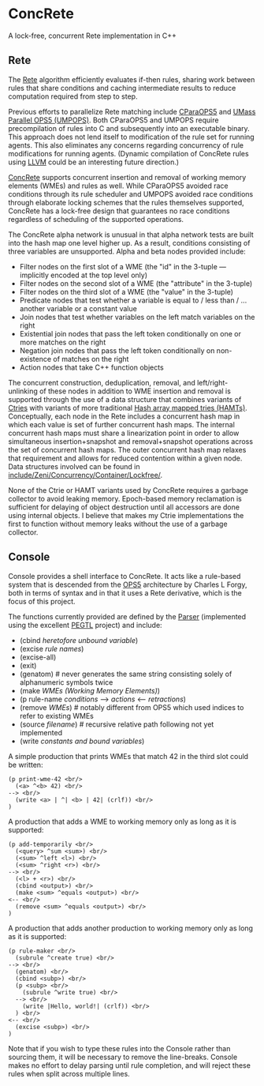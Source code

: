 # ConcRete
A lock-free, concurrent Rete implementation in C++

## Rete
The <a href="https://en.wikipedia.org/wiki/Rete_algorithm">Rete</a> algorithm efficiently evaluates if-then rules, sharing work between rules that share conditions and caching intermediate results to reduce computation required from step to step.

Previous efforts to parallelize Rete matching include <a href="http://www.unf.edu/public/cap4630/kmartin/gradfall94/CParaOPS5/">CParaOPS5</a> and <a href="http://mas.cs.umass.edu/Documents/Neiman/thesis.pdf">UMass Parallel OPS5 (UMPOPS)</a>.
Both CParaOPS5 and UMPOPS require precompilation of rules into C and subsequently into an executable binary.
This approach does not lend itself to modification of the rule set for running agents.
This also eliminates any concerns regarding concurrency of rule modifications for running agents.
(Dynamic compilation of ConcRete rules using <a href="https://llvm.org/">LLVM</a> could be an interesting future direction.)

<a href="include/Zeni/Rete">ConcRete</a> supports concurrent insertion and removal of working memory elements (WMEs) and rules as well.
While CParaOPS5 avoided race conditions through its rule scheduler and UMPOPS avoided race conditions through elaborate locking schemes that the rules themselves supported, ConcRete has a lock-free design that guarantees no race conditions regardless of scheduling of the supported operations.

The ConcRete alpha network is unusual in that alpha network tests are built into the hash map one level higher up.
As a result, conditions consisting of three variables are unsupported.
Alpha and beta nodes provided include:
* Filter nodes on the first slot of a WME (the "id" in the 3-tuple &mdash; implicitly encoded at the top level only)
* Filter nodes on the second slot of a WME (the "attribute" in the 3-tuple)
* Filter nodes on the third slot of a WME (the "value" in the 3-tuple)
* Predicate nodes that test whether a variable is equal to / less than / ... another variable or a constant value
* Join nodes that test whether variables on the left match variables on the right
* Existential join nodes that pass the left token conditionally on one or more matches on the right
* Negation join nodes that pass the left token conditionally on non-existence of matches on the right
* Action nodes that take C++ function objects

The concurrent construction, deduplication, removal, and left/right-unlinking of these nodes in addition to WME insertion and removal is supported through the use of a data structure that combines variants of <a href="https://en.wikipedia.org/wiki/Ctrie">Ctries</a> with variants of more traditional <a href="https://en.wikipedia.org/wiki/Hash_array_mapped_trie">Hash array mapped tries (HAMTs)</a>.
Conceptually, each node in the Rete includes a concurrent hash map in which each value is set of further concurrent hash maps.
The internal concurrent hash maps must share a linearization point in order to allow simultaneous insertion+snapshot and removal+snapshot operations across the set of concurrent hash maps.
The outer concurrent hash map relaxes that requirement and allows for reduced contention within a given node.
Data structures involved can be found in <a href="include/Zeni/Concurrency/Container/Lockfree/">include/Zeni/Concurrency/Container/Lockfree/</a>.

None of the Ctrie or HAMT variants used by ConcRete requires a garbage collector to avoid leaking memory.
Epoch-based memory reclamation is sufficient for delaying of object destruction until all accessors are done using internal objects.
I believe that makes my Ctrie implementations the first to function without memory leaks without the use of a garbage collector.

## Console
Console provides a shell interface to ConcRete. It acts like a rule-based system that is descended from the <a href="http://www.dtic.mil/dtic/tr/fulltext/u2/a106558.pdf">OPS5</a> architecture by Charles L Forgy, both in terms of syntax and in that it uses a Rete derivative, which is the focus of this project.

The functions currently provided are defined by the <a href="include/Zeni/Rete/Parser">Parser</a> (implemented using the excellent <a href="https://github.com/taocpp/PEGTL">PEGTL</a> project) and include:
* (cbind <em>heretofore unbound variable</em>)
* (excise <em>rule names</em>)
* (excise-all)
* (exit)
* (genatom) # never generates the same string consisting solely of alphanumeric symbols twice
* (make <em>WMEs (Working Memory Elements)</em>)
* (p rule-name <em>conditions</em> --> <em>actions</em> <-- <em>retractions</em>)
* (remove <em>WMEs</em>) # notably different from OPS5 which used indices to refer to existing WMEs
* (source <em>filename</em>) # recursive relative path following not yet implemented
* (write <em>constants and bound variables</em>)

A simple production that prints WMEs that match 42 in the third slot could be written: <br/>
```
(p print-wme-42 <br/>
  (<a> ^<b> 42) <br/>
--> <br/>
  (write <a> | ^| <b> | 42| (crlf)) <br/>
)
```

A production that adds a WME to working memory only as long as it is supported: <br/>
```
(p add-temporarily <br/>
  (<query> ^sum <sum>) <br/>
  (<sum> ^left <l>) <br/>
  (<sum> ^right <r>) <br/>
--> <br/>
  (<l> + <r>) <br/>
  (cbind <output>) <br/>
  (make <sum> ^equals <output>) <br/>
<-- <br/>
  (remove <sum> ^equals <output>) <br/>
)
```

A production that adds another production to working memory only as long as it is supported: <br/>
```
(p rule-maker <br/>
  (subrule ^create true) <br/>
--> <br/>
  (genatom) <br/>
  (cbind <subp>) <br/>
  (p <subp> <br/>
    (subrule ^write true) <br/>
  --> <br/>
    (write |Hello, world!| (crlf)) <br/>
  ) <br/>
<-- <br/>
  (excise <subp>) <br/>
)
```

Note that if you wish to type these rules into the Console rather than sourcing them, it will be necessary to remove the line-breaks.
Console makes no effort to delay parsing until rule completion, and will reject these rules when split across multiple lines.
